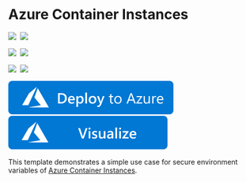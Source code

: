 # Azure Container Instances

<IMG SRC="https://azurequickstartsservice.blob.core.windows.net/badges/201-aci-linuxcontainer-secure-environmentvariables/PublicLastTestDate.svg" />&nbsp;
<IMG SRC="https://azurequickstartsservice.blob.core.windows.net/badges/201-aci-linuxcontainer-secure-environmentvariables/PublicDeployment.svg" />&nbsp;

<IMG SRC="https://azurequickstartsservice.blob.core.windows.net/badges/201-aci-linuxcontainer-secure-environmentvariables/FairfaxLastTestDate.svg" />&nbsp;
<IMG SRC="https://azurequickstartsservice.blob.core.windows.net/badges/201-aci-linuxcontainer-secure-environmentvariables/FairfaxDeployment.svg" />&nbsp;

<IMG SRC="https://azurequickstartsservice.blob.core.windows.net/badges/201-aci-linuxcontainer-secure-environmentvariables/BestPracticeResult.svg" />&nbsp;
<IMG SRC="https://azurequickstartsservice.blob.core.windows.net/badges/201-aci-linuxcontainer-secure-environmentvariables/CredScanResult.svg" />&nbsp;

<a href="https://portal.azure.com/#create/Microsoft.Template/uri/https%3A%2F%2Fraw.githubusercontent.com%2FAzure%2Fazure-quickstart-templates%2Fmaster%2F201-aci-linuxcontainer-secure-environmentvariables%2Fazuredeploy.json" target="_blank">
    <img src="https://raw.githubusercontent.com/Azure/azure-quickstart-templates/master/1-CONTRIBUTION-GUIDE/images/deploytoazure.svg?sanitize=true"/>
</a>
<a href="http://armviz.io/#/?load=https%3A%2F%2Fraw.githubusercontent.com%2FAzure%2Fazure-quickstart-templates%2Fmaster%2F201-aci-linuxcontainer-secure-environmentvariables%2Fazuredeploy.json" target="_blank">
    <img src="https://raw.githubusercontent.com/Azure/azure-quickstart-templates/master/1-CONTRIBUTION-GUIDE/images/visualizebutton.svg?sanitize=true"/>
</a>

This template demonstrates a simple use case for secure environment variables of [Azure Container Instances](https://docs.microsoft.com/en-us/azure/container-instances/).


